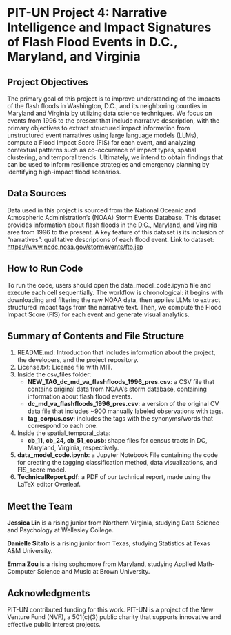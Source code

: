 # **PIT-UN Project 4**: Narrative Intelligence and Impact Signatures of Flash Flood Events in D.C., Maryland, and Virginia

## Project Objectives
The primary goal of this project is to improve understanding of the impacts of the flash floods in Washington, D.C., and its neighboring counties in Maryland and Virginia by utilizing data science techniques. We focus on events from 1996 to the present that include narrative description, with the primary objectives to extract structured impact information from unstructured event narratives using large language models (LLMs), compute a Flood Impact Score (FIS) for each event, and analyzing contextual patterns such as co-occurence of impact types, spatial clustering, and temporal trends. Ultimately, we intend to obtain findings that can be used to inform resilience strategies and emergency planning by identifying high-impact flood scenarios. 

## Data Sources
Data used in this project is sourced from the National Oceanic and Atmospheric Administration’s (NOAA) Storm Events Database. This dataset provides information about flash floods in the D.C., Maryland, and Virginia area from 1996 to the present. A key feature of this dataset is its inclusion of “narratives”: qualitative descriptions of each flood event. 
Link to dataset: https://www.ncdc.noaa.gov/stormevents/ftp.jsp

## How to Run Code
To run the code, users should open the data_model_code.ipynb file and execute each cell sequentially. The workflow is chronological: it begins with downloading and filtering the raw NOAA data, then applies LLMs to extract structured impact tags from the narrative text. Then, we compute the Flood Impact Score (FIS) for each event and generate visual analytics. 

## Summary of Contents and File Structure
1. README.md: Introduction that includes information about the project, the developers, and the project repository.
2. License.txt: License file with MIT.
3. Inside the csv_files folder:
    - **NEW_TAG_dc_md_va_flashfloods_1996_pres.csv**: a CSV file that contains original data from NOAA's storm database, containing information about flash flood events.
    - **dc_md_va_flashfloods_1996_pres.csv**: a version of the original CV data file that includes ~900 manually labeled observations with tags.
    - **tag_corpus.csv**: includes the tags with the synonyms/words that correspond to each one. 
4. Inside the spatial_temporal_data:
    - **cb_11, cb_24, cb_51_cousb**: shape files for census tracts in DC, Maryland, Virginia, respectively. 
5. **data_model_code.ipynb**: a Jupyter Notebook File containing the code for creating the tagging classification method, data visualizations, and FIS_score model.
6. **TechnicalReport.pdf**: a PDF of our technical report, made using the LaTeX editor Overleaf.

## Meet the Team

**Jessica Lin** is a rising junior from Northern Virginia, studying Data Science and Psychology at Wellesley College.

**Danielle Sitalo** is a rising junior from Texas, studying Statistics at Texas A&M University. 

**Emma Zou** is a rising sophomore from Maryland, studying Applied Math-Computer Science and Music at Brown University. 

## Acknowledgments
PIT-UN contributed funding for this work. PIT-UN is a project of the New Venture
Fund (NVF), a 501(c)(3) public charity that supports innovative and effective
public interest projects.
